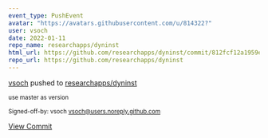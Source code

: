 ```yaml
---
event_type: PushEvent
avatar: "https://avatars.githubusercontent.com/u/814322?"
user: vsoch
date: 2022-01-11
repo_name: researchapps/dyninst
html_url: https://github.com/researchapps/dyninst/commit/812fcf12a1959e51a3c954f0f7983b06fe8a969f
repo_url: https://github.com/researchapps/dyninst
---
```


<a href='https://github.com/vsoch' target='_blank'>vsoch</a> pushed to <a href='https://github.com/researchapps/dyninst' target='_blank'>researchapps/dyninst</a>

<small>use master as version

Signed-off-by: vsoch <vsoch@users.noreply.github.com></small>

<a href='https://github.com/researchapps/dyninst/commit/812fcf12a1959e51a3c954f0f7983b06fe8a969f' target='_blank'>View Commit</a>